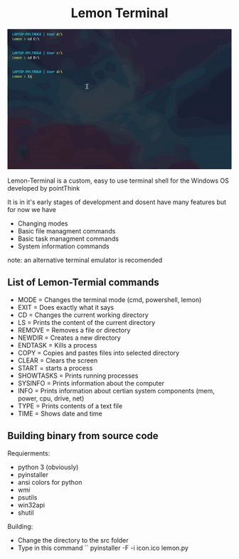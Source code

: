 <h1 align="center">Lemon Terminal</h1>
<p align="center"><img src="gif.gif" alt="logo"></p>

Lemon-Terminal is a custom, easy to use terminal shell for the Windows OS developed by pointThink
 
 It is in it's early stages of development and dosent have many features but for now we have

- Changing modes
- Basic file managment commands
- Basic task managment commands
- System information commands

note: an alternative terminal emulator is recomended

## List of Lemon-Termial commands

- MODE = Changes the terminal mode (cmd, powershell, lemon)
- EXIT = Does exactly what it says
- CD = Changes the current working directory
- LS = Prints the content of the current directory
- REMOVE = Removes a file or directory
- NEWDIR = Creates a new directory
- ENDTASK = Kills a process
- COPY = Copies and pastes files into selected directory
- CLEAR = Clears the screen
- START = starts a process
- SHOWTASKS = Prints running processes
- SYSINFO = Prints information about the computer
- INFO = Prints information about certian system components (mem, power, cpu, drive, net)
- TYPE = Prints contents of a text file
- TIME = Shows date and time

## Building binary from source code
Requierments:
- python 3 (obviously)
- pyinstaller
- ansi colors for python
- wmi
- psutils
- win32api
- shutil

Building:
- Change the directory to the src folder
- Type in this command
``
pyinstaller -F -i icon.ico lemon.py
